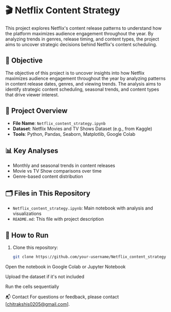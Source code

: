 
# 🎬 Netflix Content Strategy

This project explores Netflix's content release patterns to understand how the platform maximizes audience engagement throughout the year. By analyzing trends in genres, release timing, and content types, the project aims to uncover strategic decisions behind Netflix's content scheduling.

## 🎯 Objective

The objective of this project is to uncover insights into how Netflix maximizes audience engagement throughout the year by analyzing patterns in content release dates, genres, and viewing trends. The analysis aims to identify strategic content scheduling, seasonal trends, and content types that drive viewer interest.

## 📌 Project Overview

- **File Name**: `Netflix_content_strategy.ipynb`
- **Dataset**: Netflix Movies and TV Shows Dataset (e.g., from Kaggle)
- **Tools**: Python, Pandas, Seaborn, Matplotlib, Google Colab

## 📊 Key Analyses

- Monthly and seasonal trends in content releases
- Movie vs TV Show comparisons over time
- Genre-based content distribution

## 🗂️ Files in This Repository

- `Netflix_content_strategy.ipynb`: Main notebook with analysis and visualizations
- `README.md`: This file with project description


## 🚀 How to Run

1. Clone this repository:
   ```bash
   git clone https://github.com/your-username/Netflix_content_strategy.git
Open the notebook in Google Colab or Jupyter Notebook

Upload the dataset if it's not included

Run the cells sequentially

📬 Contact
For questions or feedback, please contact [chitrakshis0205@gmail.com].



